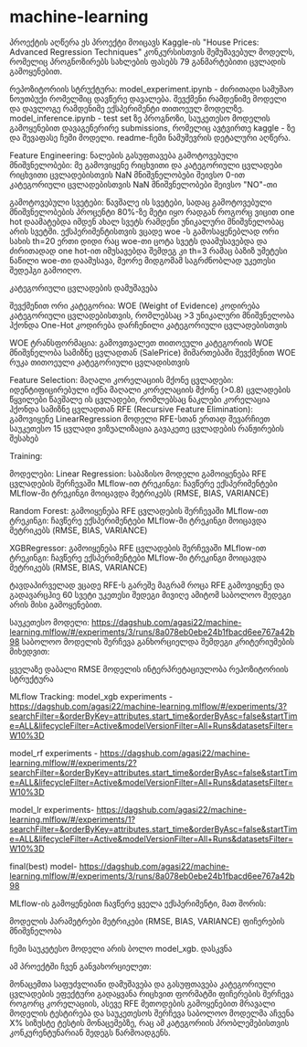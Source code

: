 # machine-learning

პროექტის აღწერა
ეს პროექტი მოიცავს Kaggle-ის "House Prices: Advanced Regression Techniques" კონკურსისთვის შემუშავებულ მოდელს, რომელიც პროგნოზირებს სახლების ფასებს 79 განმარტებითი ცვლადის გამოყენებით.

რეპოზიტორიის სტრუქტურა:
model_experiment.ipynb - ძირითადი სამუშაო ნოუთბუქი რომელშიც დავწერე დავალება. შევქმენი რამდენიმე მოდელი და დავლოგე რამდენიმე ექსპერიმენტი თითოეულ მოდელზე.
model_inference.ipynb -  test set ზე პროგნოზი, საუკეთესო მოდელის გამოყენებით  დავაგენერირე submissions, რომელიც ავტვირთე kaggle - ზე და შევაფასე  ჩემი  მოდელი. 
readme-ჩემი ნამუშევრის დეტალური აღწერა.

Feature Engineering:
ნალების გასუფთავება
გამოტოვებული მნიშვნელობები:
მე გამოვიყენე რიცხვითი და კატეგორიული ცვლადები
რიცხვითი ცვლადებისთვის NaN მნიშვნელობები შეივსო 0-ით
კატეგორიული ცვლადებისთვის NaN მნიშვნელობები შეივსო "NO"-თი

გამოტოვებული სვეტები:
წავშალე ის სვეტები, სადაც გამოტოვებული მნიშვნელობების პროცენტი 80%-ზე მეტი იყო რადგან როგორც ვიცით one hot დაამატებდა იმდენ ახალ სვეტს 
რამდენი უნიკალური მნიშვნელობაც არის სვეტში. ექსპერიმენტისთვის ვცადე woe -ს გამოსაყენებლად ორი სახის th=20 ერთი დიდი რაც woe-თი ცოტა სვეტს დაამუსავებდა და ძირითადად one hot-ით იმუსავებდა შემდეგ კი th=3 რამაც ბაზიზ უმეტესი ნაწილი woe-თი დაამუსავა, მეორე მიდგომამ საგრძნობლად უკეთესი შედეჰგი გამოიღო.

კატეგორიული ცვლადების დამუშავება

შევქმენით ორი კატეგორია:
WOE (Weight of Evidence) კოდირება კატეგორიული ცვლადებისთვის, რომლებსაც >3 უნიკალური მნიშვნელობა ჰქონდა
One-Hot კოდირება დარჩენილი კატეგორიული ცვლადებისთვის

WOE ტრანსფორმაცია:
გამოვთვალეთ თითოეული კატეგორიის WOE მნიშვნელობა სამიზნე ცვლადთან (SalePrice) მიმართებაში
შევქმენით WOE რუკა თითოეული კატეგორიული ცვლადისთვის

Feature Selection:
მაღალი კორელაციის მქონე ცვლადები:
იდენტიფიცირებული იქნა მაღალი კორელაციის მქონე (>0.8) ცვლადების წყვილები
წავშალე ის ცვლადები, რომლებსაც ნაკლები კორელაცია ჰქონდა სამიზნე ცვლადთან
RFE (Recursive Feature Elimination):
გამოვიყენე LinearRegression მოდელი RFE-სთან ერთად
შევარჩიეთ საუკეთესო 15 ცვლადი
ვიზუალიზაცია გავაკეთე ცვლადების რანჟირების შესახებ

Training:

მოდელები:
Linear Regression:
საბაზისო მოდელი
გამოიყენება RFE ცვლადების შერჩევაში
MLflow-ით ტრეკინგი:
ჩავწერე ექსპერიმენტები MLflow-ში
ტრეკინგი მოიცავდა მეტრიკებს (RMSE, BIAS, VARIANCE) 

Random Forest:
გამოიყენება RFE ცვლადების შერჩევაში
MLflow-ით ტრეკინგი:
ჩავწერე ექსპერიმენტები MLflow-ში
ტრეკინგი მოიცავდა მეტრიკებს (RMSE, BIAS, VARIANCE) 

XGBRegressor:
გამოიყენება RFE ცვლადების შერჩევაში
MLflow-ით ტრეკინგი:
ჩავწერე ექსპერიმენტები MLflow-ში
ტრეკინგი მოიცავდა მეტრიკებს (RMSE, BIAS, VARIANCE) 


ტავდაპირველად ვცადე RFE-ს გარეშე მაგრამ როცა RFE გამოვიყენე და გადავარცჰიე 60 სვეტი უკეთესი შედეგი მივიღე ამიტომ საბოლოო შედეგი არის მისი გამოყენებით.

საუკეთესო მოდელი:
https://dagshub.com/agasi22/machine-learning.mlflow/#/experiments/3/runs/8a078eb0ebe24b1fbacd6ee767a42b98
საბოლოო მოდელის შერჩევა განხორციელდა შემდეგი კრიტერიუმების მიხედვით:

ყველაზე დაბალი RMSE
მოდელის ინტერპრეტაციულობა
რეპოზიტორიის სტრუქტურა




MLflow Tracking:
model_xgb experiments - https://dagshub.com/agasi22/machine-learning.mlflow/#/experiments/3?searchFilter=&orderByKey=attributes.start_time&orderByAsc=false&startTime=ALL&lifecycleFilter=Active&modelVersionFilter=All+Runs&datasetsFilter=W10%3D

model_rf experiments - https://dagshub.com/agasi22/machine-learning.mlflow/#/experiments/2?searchFilter=&orderByKey=attributes.start_time&orderByAsc=false&startTime=ALL&lifecycleFilter=Active&modelVersionFilter=All+Runs&datasetsFilter=W10%3D

model_lr experiments- https://dagshub.com/agasi22/machine-learning.mlflow/#/experiments/1?searchFilter=&orderByKey=attributes.start_time&orderByAsc=false&startTime=ALL&lifecycleFilter=Active&modelVersionFilter=All+Runs&datasetsFilter=W10%3D

final(best) model- https://dagshub.com/agasi22/machine-learning.mlflow/#/experiments/3/runs/8a078eb0ebe24b1fbacd6ee767a42b98

MLflow-ის გამოყენებით ჩავწერე ყველა ექსპერიმენტი, მათ შორის:

მოდელის პარამეტრები
მეტრიკები (RMSE, BIAS, VARIANCE)
ფიჩერების მნიშვნელობა

ჩემი საუკეტესო მოდელი არის ბოლო model_xgb.
დასკვნა

ამ პროექტში ჩვენ განვახორციელეთ:

მონაცემთა საფუძვლიანი დამუშავება და გასუფთავება
კატეგორიული ცვლადების ეფექტური გადაყვანა რიცხვით ფორმატში
ფიჩერების შერჩევა როგორც კორელაციის, ასევე RFE მეთოდების გამოყენებით
მრავალი მოდელის ტესტირება და საუკეთესოს შერჩევა
საბოლოო მოდელმა აჩვენა X% სიზუსტე ტესტის მონაცემებზე, რაც ამ კატეგორიის პრობლემებისთვის კონკურენტუნარიან შედეგს წარმოადგენს.
